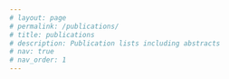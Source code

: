 ```yaml
---
# layout: page
# permalink: /publications/
# title: publications
# description: Publication lists including abstracts
# nav: true
# nav_order: 1
---
```

<!-- _pages/publications.md -->
<!-- <div class="publications">

{% bibliography -f {{ site.scholar.bibliography }} %}

</div> -->


